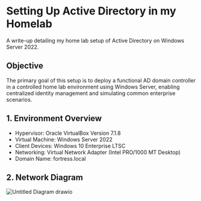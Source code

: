 # Setting Up Active Directory in my Homelab 
A write-up detailing my home lab setup of Active Directory on Windows Server 2022.

## Objective
The primary goal of this setup is to deploy a functional AD domain controller in a controlled home lab environment using Windows Server, enabling centralized identity management and simulating common enterprise scenarios.

## 1. Environment Overview

- Hypervisor: Oracle VirtualBox Version 7.1.8 
- Virtual Machine: Windows Server 2022 
- Client Devices: Windows 10 Enterprise LTSC
- Networking: Virtual Network Adapter (Intel PRO/1000 MT Desktop)
- Domain Name: fortress.local

## 2. Network Diagram
![Untitled Diagram drawio](https://github.com/user-attachments/assets/efec5461-567a-411f-a2d3-271ed4361349)


